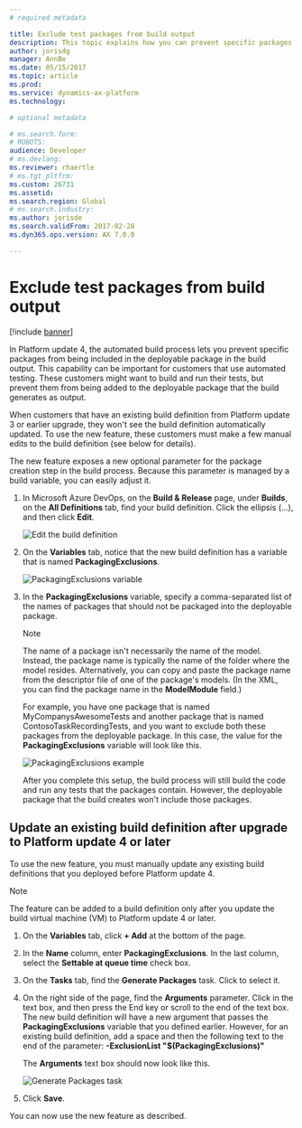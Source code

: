```yaml
---
# required metadata

title: Exclude test packages from build output
description: This topic explains how you can prevent specific packages from being included in the deployable package in the build output that the automated build process generates.
author: jorisdg
manager: AnnBe
ms.date: 05/15/2017
ms.topic: article
ms.prod: 
ms.service: dynamics-ax-platform
ms.technology: 

# optional metadata

# ms.search.form: 
# ROBOTS: 
audience: Developer
# ms.devlang: 
ms.reviewer: rhaertle
# ms.tgt_pltfrm: 
ms.custom: 26731
ms.assetid:
ms.search.region: Global
# ms.search.industry: 
ms.author: jorisde
ms.search.validFrom: 2017-02-28
ms.dyn365.ops.version: AX 7.0.0

---
```


# Exclude test packages from build output

[!include [banner](../includes/banner.md)]

In Platform update 4, the automated build process lets you prevent specific packages from being included in the deployable package in the build output. This capability can be important for customers that use automated testing. These customers might want to build and run their tests, but prevent them from being added to the deployable package that the build generates as output.

When customers that have an existing build definition from Platform update 3 or earlier upgrade, they won't see the build definition automatically updated. To use the new feature, these customers must make a few manual edits to the build definition (see below for details). 

The new feature exposes a new optional parameter for the package creation step in the build process. Because this parameter is managed by a build variable, you can easily adjust it.

1. In Microsoft Azure DevOps, on the **Build & Release** page, under **Builds**, on the **All Definitions** tab, find your build definition. Click the ellipsis (…), and then click **Edit**.

    ![Edit the build definition](media/builddef_edit.png)

1. On the **Variables** tab, notice that the new build definition has a variable that is named **PackagingExclusions**.

    ![PackagingExclusions variable](media/builddef_packexclvariable.png)

1. In the **PackagingExclusions** variable, specify a comma-separated list of the names of packages that should not be packaged into the deployable package.

    > [!NOTE]
    > The name of a package isn't necessarily the name of the model. Instead, the package name is typically the name of the folder where the model resides. Alternatively, you can copy and paste the package name from the descriptor file of one of the package's models. (In the XML, you can find the package name in the **ModelModule** field.)

    For example, you have one package that is named MyCompanysAwesomeTests and another package that is named ContosoTaskRecordingTests, and you want to exclude both these packages from the deployable package. In this case, the value for the **PackagingExclusions** variable will look like this.

    ![PackagingExclusions example](media/builddef_packexclexample.png)

    After you complete this setup, the build process will still build the code and run any tests that the packages contain. However, the deployable package that the build creates won't include those packages.

## Update an existing build definition after upgrade to Platform update 4 or later

To use the new feature, you must manually update any existing build definitions that you deployed before Platform update 4.

> [!NOTE]
> The feature can be added to a build definition only after you update the build virtual machine (VM) to Platform update 4 or later.

1. On the **Variables** tab, click **+ Add** at the bottom of the page.
1. In the **Name** column, enter **PackagingExclusions**. In the last column, select the **Settable at queue time** check box.
1. On the **Tasks** tab, find the **Generate Packages** task. Click to select it.
1. On the right side of the page, find the **Arguments** parameter. Click in the text box, and then press the End key or scroll to the end of the text box. The new build definition will have a new argument that passes the **PackagingExclusions** variable that you defined earlier. However, for an existing build definition, add a space and then the following text to the end of the parameter: **-ExclusionList "$(PackagingExclusions)"**

    The **Arguments** text box should now look like this.

    ![Generate Packages task](media/builddef_generatepack.png)

1. Click **Save**.

You can now use the new feature as described.
